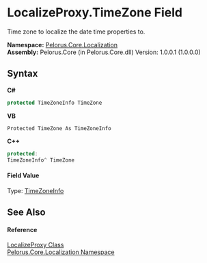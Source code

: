 # LocalizeProxy.TimeZone Field
 

Time zone to localize the date time properties to.

**Namespace:**&nbsp;<a href="99F211A">Pelorus.Core.Localization</a><br />**Assembly:**&nbsp;Pelorus.Core (in Pelorus.Core.dll) Version: 1.0.0.1 (1.0.0.0)

## Syntax

**C#**<br />
``` C#
protected TimeZoneInfo TimeZone
```

**VB**<br />
``` VB
Protected TimeZone As TimeZoneInfo
```

**C++**<br />
``` C++
protected:
TimeZoneInfo^ TimeZone
```


#### Field Value
Type: <a href="http://msdn2.microsoft.com/en-us/library/bb396389" target="_blank">TimeZoneInfo</a>

## See Also


#### Reference
<a href="C3FA92A5">LocalizeProxy Class</a><br /><a href="99F211A">Pelorus.Core.Localization Namespace</a><br />